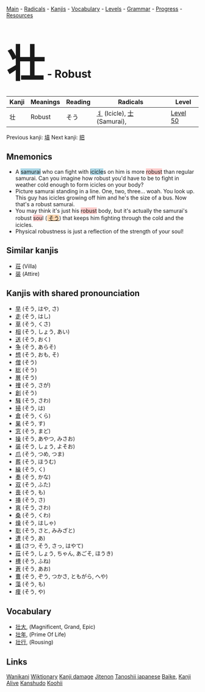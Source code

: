 <style> bigfont {font-size: 100px}</style>
[Main](../README.md) -
[Radicals](../radicals.md) -
[Kanjis](../kanjis.md) -
[Vocabulary](../vocabulary.md) -
[Levels](../levels.md) -
[Grammar](../grammar.md) - 
[Progress](../progress.md) -
[Resources](../resources.md)
# <bigfont> 壮</bigfont> - Robust 

| Kanji | Meanings | Reading | Radicals | Level |
| --- | --- | --- | --- | --- |
| 壮 | Robust | そう | [丬](../radicals/丬.md) (Icicle), [士](../radicals/士.md) (Samurai),  | [Level 50](../levels/wk_level50.md) |

Previous kanji: [墳](墳.md) Next kanji: [把](把.md) 

## Mnemonics
 * A <span style="background-color:#ADD8E6"> samurai</span> who can fight with <span style="background-color:#ADD8E6"> icicle</span>s on him is more <span style="background-color:#ffcccb"> robust</span> than regular samurai. Can you imagine how robust you'd have to be to fight in weather cold enough to form icicles on your body?
* Picture samurai standing in a line. One, two, three... woah. You look up. This guy has icicles growing off him and he's the size of a bus. Now that's a robust samurai.
* You may think it's just his <span style="background-color:#ffcccb"> robust</span> body, but it's actually the samurai's robust <span style="background-color:#ffcccb"> sou</span>l (<span style="background-color:#fed8b1"> [そう](https://jisho.org/search/そう)</span>) that keeps him fighting through the cold and the icicles.
* Physical robustness is just a reflection of the strength of your soul!


## Similar kanjis
 * [荘](荘.md) (Villa)
* [装](装.md) (Attire)



## Kanjis with shared pronounciation
 * [早](早.md) (そう, はや, さ)
* [走](走.md) (そう, はし)
* [草](草.md) (そう, くさ)
* [相](相.md) (そう, しょう, あい)
* [送](送.md) (そう, おく)
* [争](争.md) (そう, あらそ)
* [想](想.md) (そう, おも, そ)
* [僧](僧.md) (そう)
* [総](総.md) (そう)
* [層](層.md) (そう)
* [捜](捜.md) (そう, さが)
* [創](創.md) (そう)
* [騒](騒.md) (そう, さわ)
* [掃](掃.md) (そう, は)
* [倉](倉.md) (そう, くら)
* [巣](巣.md) (そう, す)
* [窓](窓.md) (そう, まど)
* [操](操.md) (そう, あやつ, みさお)
* [装](装.md) (そう, しょう, よそお)
* [爪](爪.md) (そう, つめ, つま)
* [葬](葬.md) (そう, ほうむ)
* [繰](繰.md) (そう, く)
* [奏](奏.md) (そう, かな)
* [双](双.md) (そう, ふた)
* [喪](喪.md) (そう, も)
* [挿](挿.md) (そう, さ)
* [爽](爽.md) (そう, さわ)
* [桑](桑.md) (そう, くわ)
* [燥](燥.md) (そう, はしゃ)
* [聡](聡.md) (そう, さと, みみざと)
* [遭](遭.md) (そう, あ)
* [颯](颯.md) (さつ, そう, さっ, はやて)
* [荘](荘.md) (そう, しょう, ちゃん, あごそ, ほうき)
* [槽](槽.md) (そう, ふね)
* [蒼](蒼.md) (そう, あお)
* [曹](曹.md) (そう, ぞう, つかさ, ともがら, へや)
* [藻](藻.md) (そう, も)
* [痩](痩.md) (そう, や)



## Vocabulary
 * [壮大](../vocabulary/壮.md), (Magnificent, Grand, Epic)
* [壮年](../vocabulary/壮.md), (Prime Of Life)
* [壮行](../vocabulary/壮.md), (Rousing)




## Links 


[Wanikani](https://www.wanikani.com/kanji/壮)
[Wiktionary](https://en.wiktionary.org/wiki/壮)
[Kanji damage](http://www.kanjidamage.com/kanji/search?utf8=✓&q=壮)
[Jitenon](https://jitenon.com/kanji/壮)
[Tanoshii japanese](https://www.tanoshiijapanese.com/dictionary/kanji.cfm?k=壮)
[Baike](https://baike.baidu.com/item/壮),
[Kanji Alive](https://app.kanjialive.com/壮)
[Kanshudo](https://www.kanshudo.com/searchmn?q=壮)
[Koohii](https://kanji.koohii.com/study/kanji/壮)

